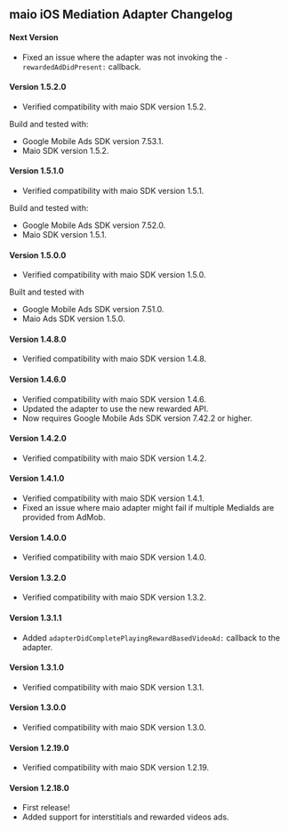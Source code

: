 ## maio iOS Mediation Adapter Changelog

#### Next Version
- Fixed an issue where the adapter was not invoking the `-rewardedAdDidPresent:` callback.

#### Version 1.5.2.0
- Verified compatibility with maio SDK version 1.5.2.

Build and tested with:
- Google Mobile Ads SDK version 7.53.1.
- Maio SDK version 1.5.2.

#### Version 1.5.1.0
- Verified compatibility with maio SDK version 1.5.1.

Build and tested with:
- Google Mobile Ads SDK version 7.52.0.
- Maio SDK version 1.5.1.

#### Version 1.5.0.0
- Verified compatibility with maio SDK version 1.5.0.

Built and tested with
- Google Mobile Ads SDK version 7.51.0.
- Maio Ads SDK version 1.5.0.

#### Version 1.4.8.0
- Verified compatibility with maio SDK version 1.4.8.

#### Version 1.4.6.0
- Verified compatibility with maio SDK version 1.4.6.
- Updated the adapter to use the new rewarded API.
- Now requires Google Mobile Ads SDK version 7.42.2 or higher.

#### Version 1.4.2.0
- Verified compatibility with maio SDK version 1.4.2.

#### Version 1.4.1.0
- Verified compatibility with maio SDK version 1.4.1.
- Fixed an issue where maio adapter might fail if multiple MediaIds are provided from AdMob.

#### Version 1.4.0.0
- Verified compatibility with maio SDK version 1.4.0.

#### Version 1.3.2.0
- Verified compatibility with maio SDK version 1.3.2.

#### Version 1.3.1.1
- Added `adapterDidCompletePlayingRewardBasedVideoAd:` callback to the adapter.

#### Version 1.3.1.0
- Verified compatibility with maio SDK version 1.3.1.

#### Version 1.3.0.0
- Verified compatibility with maio SDK version 1.3.0.

#### Version 1.2.19.0
- Verified compatibility with maio SDK version 1.2.19.

#### Version 1.2.18.0
- First release!
- Added support for interstitials and rewarded videos ads.
